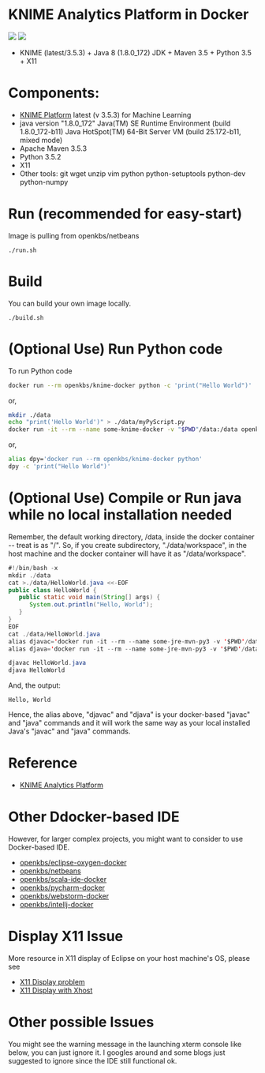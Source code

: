 # KNIME Analytics Platform in Docker
[![](https://images.microbadger.com/badges/image/openkbs/knime-docker.svg)](https://microbadger.com/images/openkbs/knime-docker "Get your own image badge on microbadger.com") [![](https://images.microbadger.com/badges/version/openkbs/knime-docker.svg)](https://microbadger.com/images/openkbs/knime-docker "Get your own version badge on microbadger.com")
* KNIME (latest/3.5.3) + Java 8 (1.8.0_172) JDK + Maven 3.5 + Python 3.5 + X11

# Components:

* [KNIME Platform](https://www.knime.com/download-knime-analytics-platform-sdk) latest (v 3.5.3) for Machine Learning
* java version "1.8.0_172"
  Java(TM) SE Runtime Environment (build 1.8.0_172-b11)
  Java HotSpot(TM) 64-Bit Server VM (build 25.172-b11, mixed mode)
* Apache Maven 3.5.3
* Python 3.5.2
* X11
* Other tools: git wget unzip vim python python-setuptools python-dev python-numpy 

# Run (recommended for easy-start)
Image is pulling from openkbs/netbeans
```
./run.sh
```
# Build
You can build your own image locally.
```
./build.sh
```

# (Optional Use) Run Python code
To run Python code 

```bash
docker run --rm openkbs/knime-docker python -c 'print("Hello World")'
```

or,

```bash
mkdir ./data
echo "print('Hello World')" > ./data/myPyScript.py
docker run -it --rm --name some-knime-docker -v "$PWD"/data:/data openkbs/knime-docker python myPyScript.py
```

or,

```bash
alias dpy='docker run --rm openkbs/knime-docker python'
dpy -c 'print("Hello World")'
```
# (Optional Use) Compile or Run java while no local installation needed
Remember, the default working directory, /data, inside the docker container -- treat is as "/".
So, if you create subdirectory, "./data/workspace", in the host machine and
the docker container will have it as "/data/workspace".

```java
#!/bin/bash -x
mkdir ./data
cat >./data/HelloWorld.java <<-EOF
public class HelloWorld {
   public static void main(String[] args) {
      System.out.println("Hello, World");
   }
}
EOF
cat ./data/HelloWorld.java
alias djavac='docker run -it --rm --name some-jre-mvn-py3 -v '$PWD'/data:/data openkbs/jre-mvn-py3 javac'
alias djava='docker run -it --rm --name some-jre-mvn-py3 -v '$PWD'/data:/data openkbs/jre-mvn-py3 java'

djavac HelloWorld.java
djava HelloWorld
```
And, the output:
```
Hello, World
```
Hence, the alias above, "djavac" and "djava" is your docker-based "javac" and "java" commands and
it will work the same way as your local installed Java's "javac" and "java" commands.

# Reference
* [KNIME Analytics Platform](https://www.knime.com/download-knime-analytics-platform-sdk)
# Other Ddocker-based IDE
However, for larger complex projects, you might want to consider to use Docker-based IDE.
* [openkbs/eclipse-oxygen-docker](https://hub.docker.com/r/openkbs/eclipse-oxygen-docker/)
* [openkbs/netbeans](https://hub.docker.com/r/openkbs/netbeans/)
* [openkbs/scala-ide-docker](https://hub.docker.com/r/openkbs/scala-ide-docker/)
* [openkbs/pycharm-docker](https://hub.docker.com/r/openkbs/pycharm-docker/)
* [openkbs/webstorm-docker](https://hub.docker.com/r/openkbs/webstorm-docker/)
* [openkbs/intellj-docker](https://hub.docker.com/r/openkbs/intellij-docker/)

# Display X11 Issue
More resource in X11 display of Eclipse on your host machine's OS, please see
* [X11 Display problem](https://askubuntu.com/questions/871092/failed-to-connect-to-mir-failed-to-connect-to-server-socket-no-such-file-or-di)
* [X11 Display with Xhost](http://www.ethicalhackx.com/fix-gtk-warning-cannot-open-display/)

# Other possible Issues
You might see the warning message in the launching xterm console like below, you can just ignore it. I googles around and some blogs just suggested to ignore since the IDE still functional ok.


